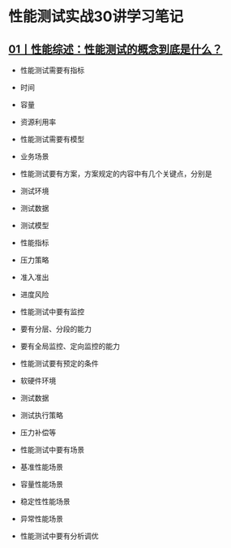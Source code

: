 # 性能测试实战30讲学习笔记

## [01丨性能综述：性能测试的概念到底是什么？](https://time.geekbang.org/column/article/178068)

- 性能测试需要有指标
 - 时间
 - 容量
 - 资源利用率

- 性能测试需要有模型
 - 业务场景

- 性能测试要有方案，方案规定的内容中有几个关键点，分别是
 - 测试环境
 - 测试数据
 - 测试模型 
 - 性能指标 
 - 压力策略 
 - 准入准出 
 - 进度风险

- 性能测试中要有监控
 - 要有分层、分段的能力
 - 要有全局监控、定向监控的能力

- 性能测试要有预定的条件
 - 软硬件环境 
 - 测试数据 
 - 测试执行策略 
 - 压力补偿等

- 性能测试中要有场景
 - 基准性能场景
 - 容量性能场景
 - 稳定性性能场景
 - 异常性能场景

- 性能测试中要有分析调优


